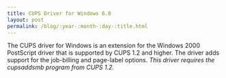 ```yaml
---
title: CUPS Driver for Windows 6.0
layout: post
permalink: /blog/:year-:month-:day-:title.html
---
```


The CUPS driver for Windows is an extension for the Windows 2000 PostScript driver that is supported by CUPS 1.2 and higher. The driver adds support for the job-billing and page-label options. <I>This driver requires the cupsaddsmb program from CUPS 1.2.</I>

